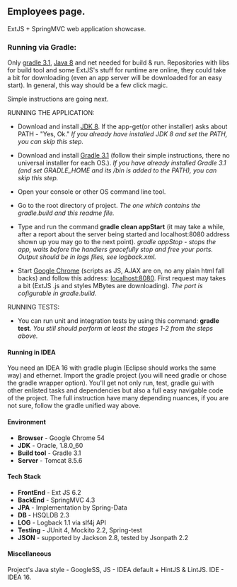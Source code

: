 ## Employees page.
ExtJS + SpringMVC web application showcase.

### Running via Gradle:
Only [gradle 3.1][gradle], [Java 8][java] and net needed
for build & run. Repositories with libs for build tool and some ExtJS's stuff for runtime are online, they
could take a bit for downloading (even an app server will be downloaded for an easy start). In general, this
way should be a few click magic.

Simple instructions are going next.

RUNNING THE APPLICATION:

- Download and install
[JDK 8](http://www.oracle.com/technetwork/java/javase/downloads/jdk8-downloads-2133151.html).
If the app-get(or other installer) asks about PATH - "Yes, Ok."
 *If you already have installed JDK 8 and set the PATH, you can skip this step.*

- Download and install [Gradle 3.1](https://docs.gradle.org/current/userguide/installation.html) (follow
their simple instructions, there no universal installer for each OS.).
*If you have already installed Gradle 3.1 (and set GRADLE_HOME and its /bin is added to the PATH), you can
skip this step.*

- Open your console or other OS command line tool.

- Go to the root directory of project.
*The one which contains the gradle.build and this readme file.*

- Type and run the command **gradle clean appStart** (it may take a while, after a report about the server
being started and localhost:8080 address shown up you may go to the next point).
*gradle appStop - stops the app, waits before the handlers gracefully stop and free your ports. Output
should be in logs files, see logback.xml.*

- Start [Google Chrome][chrome] (scripts as JS, AJAX are on, no any plain html fall backs) and follow this
address: [localhost:8080][localhost]. First request may takes a bit (ExtJS .js and styles  MBytes are
downloading). *The port is cofigurable in gradle.build.*

RUNNING TESTS:

- You can run unit and integration tests by using this command: **gradle test**.
*You still should perform at least the stages 1-2 from the steps above.*

#### Running in IDEA
You need an IDEA 16 with gradle plugin (Eclipse should works the same way) and ethernet.
Import the gradle project (you will need gradle or chose the gradle wrapper option).
You'll get not only run, test, gradle gui with other enlisted tasks and dependencies but also a full easy
navigable code of the project. The full instruction have many depending nuances, if you are not sure,
follow the gradle unified way above.

#### Environment
- **Browser** - Google Chrome 54
- **JDK** - Oracle, 1.8.0_60
- **Build tool** - Gradle 3.1
- **Server** - Tomcat 8.5.6

#### Tech Stack
- **FrontEnd** - Ext JS 6.2
- **BackEnd** - SpringMVC 4.3
- **JPA** - Implementation by Spring-Data
- **DB** - HSQLDB 2.3
- **LOG** - Logback 1.1 via slf4j API
- **Testing** - JUnit 4, Mockito 2.2, Spring-test
- **JSON** - supported by Jackson 2.8, tested by Jsonpath 2.2

#### Miscellaneous
Project's Java style - GoogleSS, JS - IDEA default + HintJS & LintJS.
IDE - IDEA 16.

[gradle]: (https://docs.gradle.org/current/userguide/installation.html)
[java]: (http://www.oracle.com/technetwork/java/javase/downloads/jdk8-downloads-2133151.html)
[chrome]: (https://docs.gradle.org/current/userguide/installation.html)
[localhost]: (http://localhost:8080)
